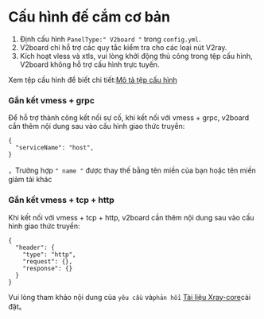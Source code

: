 # Cấu hình đế cắm cơ bản

1. Định cấu hình `PanelType:" V2board "` trong `config.yml`.
2. V2board chỉ hỗ trợ các quy tắc kiểm tra cho các loại nút V2ray.
3. Kích hoạt vless và xtls, vui lòng khởi động thủ công trong tệp cấu hình, V2board không hỗ trợ cấu hình trực tuyến.

Xem tệp cấu hình để biết chi tiết:[Mô tả tệp cấu hình](../config-AikoXrayR/config.md)

### Gắn kết vmess + grpc

Để hỗ trợ thành công kết nối sự cố, khi kết nối với vmess + grpc, v2board cần thêm nội dung sau vào cấu hình giao thức truyền:

```text
{
  "serviceName": "host",
}
```

，Trường hợp `" name "` được thay thế bằng tên miền của bạn hoặc tên miền giảm tải khác

### Gắn kết vmess + tcp + http

Khi kết nối với vmess + tcp + http, v2board cần thêm nội dung sau vào cấu hình giao thức truyền:

```text
{
  "header": {
    "type": "http",
    "request": {},
    "response": {}
  }
}
```

Vui lòng tham khảo nội dung của `yêu cầu` và` phản hồi ` [Tài liệu Xray-core](https://xtls.github.io/config/transports/tcp.html#httpheaderobject)cài đặt。


